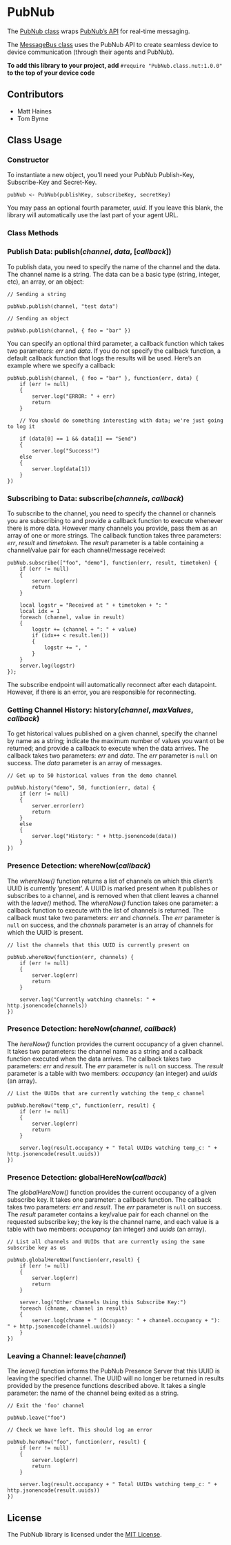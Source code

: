 # PubNub

The [PubNub class](./PubNub.class.nut) wraps [PubNub’s API](http://www.pubnub.com/) for real-time messaging.

The [MessageBus class](./MessageBus) uses the PubNub API to create seamless device to device communication (through their agents and PubNub).

**To add this library to your project, add** `#require "PubNub.class.nut:1.0.0"` **to the top of your device code**

## Contributors

- Matt Haines
- Tom Byrne

## Class Usage

### Constructor

To instantiate a new object, you’ll need your PubNub Publish-Key, Subscribe-Key and Secret-Key.

```squirrel
pubNub <- PubNub(publishKey, subscribeKey, secretKey)
```

You may pass an optional fourth parameter, *uuid*. If you leave this blank, the library will automatically use the last part of your agent URL.

### Class Methods

### Publish Data: publish(*channel*, *data*, [*callback*])

To publish data, you need to specify the name of the channel and the data. The channel name is a string. The data can be a basic type (string, integer, etc), an array, or an object:

```squirrel
// Sending a string

pubNub.publish(channel, "test data")

// Sending an object

pubNub.publish(channel, { foo = "bar" })
```

You can specify an optional third parameter, a callback function which takes two parameters: *err* and *data*. If you do not specify the callback function, a default callback function that logs the results will be used. Here’s an example where we specify a callback:

```squirrel
pubNub.publish(channel, { foo = "bar" }, function(err, data) {
	if (err != null) 
	{
		server.log("ERROR: " + err)
		return
	}

	// You should do something interesting with data; we're just going to log it
	
	if (data[0] == 1 && data[1] == "Send") 
	{
		server.log("Success!")
	else 
	{
		server.log(data[1])
	}
})
```

### Subscribing to Data: subscribe(*channels*, *callback*)

To subscribe to the channel, you need to specify the channel or channels you are subscribing to and provide a callback function to execute whenever there is more data. However many channels you provide, pass them as an array of one or more strings. The callback function takes three parameters: *err*, *result* and *timetoken*. The *result* parameter is a table containing a channel/value pair for each channel/message received:

```squirrel
pubNub.subscribe(["foo", "demo"], function(err, result, timetoken) {
    if (err != null) 
    {
        server.log(err)
        return
    }

    local logstr = "Received at " + timetoken + ": "
    local idx = 1
    foreach (channel, value in result)
    {
        logstr += (channel + ": " + value)
        if (idx++ < result.len())
        {
            logstr += ", "
        }
    }
    server.log(logstr)
});
```

The subscribe endpoint will automatically reconnect after each datapoint. However, if there is an error, you are responsible for reconnecting.

### Getting Channel History: history(*channel*, *maxValues*, *callback*)

To get historical values published on a given channel, specify the channel by name as a string; indicate the maximum number of values you want ot be returned; and provide a callback to execute when the data arrives. The callback takes two parameters: *err* and *data*. The *err* parameter is `null` on success. The *data* parameter is an array of messages.

```squirrel
// Get up to 50 historical values from the demo channel

pubNub.history("demo", 50, function(err, data) {
    if (err != null) 
    {
        server.error(err)
        return
    } 
    else 
    {
        server.log("History: " + http.jsonencode(data))
    }
})
```

### Presence Detection: whereNow(*callback*)

The *whereNow()* function returns a list of channels on which this client’s UUID is currently ‘present’. A UUID is marked present when it publishes or subscribes to a channel, and is removed when that client leaves a channel with the *leave()* method. The *whereNow()* function takes one parameter: a callback function to execute with the list of channels is returned. The callback must take two parameters: *err* and *channels*. The *err* parameter is `null` on success, and the *channels* parameter is an array of channels for which the UUID is present.

```squirrel
// list the channels that this UUID is currently present on

pubNub.whereNow(function(err, channels) {
    if (err != null) 
    {
        server.log(err)
        return
    }
    
    server.log("Currently watching channels: " + http.jsonencode(channels))
})
```

### Presence Detection: hereNow(*channel*, *callback*)

The *hereNow()* function provides the current occupancy of a given channel. It takes two parameters: the channel name as a string and a callback function executed when the data arrives. The callback takes two parameters: *err* and *result*. The *err* parameter is `null` on success. The *result* parameter is a table with two members: *occupancy* (an integer) and *uuids* (an array).

```squirrel
// List the UUIDs that are currently watching the temp_c channel

pubNub.hereNow("temp_c", function(err, result) {
    if (err != null) 
    {
        server.log(err)
        return
    }
    
    server.log(result.occupancy + " Total UUIDs watching temp_c: " + http.jsonencode(result.uuids))
})
```

### Presence Detection: globalHereNow(*callback*)

The *globalHereNow()* function provides the current occupancy of a given subscribe key. It takes one parameter: a callback function. The callback takes two parameters: *err* and *result*. The *err* parameter is `null` on success. The *result* parameter contains a key/value pair for each channel on the requested subscribe key; the key is the channel name, and each value is a table with two members: *occupancy* (an integer) and *uuids* (an array).

```squirrel
// List all channels and UUIDs that are currently using the same subscribe key as us

pubNub.globalHereNow(function(err,result) {
    if (err != null) 
    {
        server.log(err)
        return
    }
    
    server.log("Other Channels Using this Subscribe Key:")
    foreach (chname, channel in result) 
    {
        server.log(chname + " (Occupancy: " + channel.occupancy + "): " + http.jsonencode(channel.uuids))
    }
})
```

### Leaving a Channel: leave(*channel*)

The *leave()* function informs the PubNub Presence Server that this UUID is leaving the specified channel. The UUID will no longer be returned in results provided by the presence functions described above. It takes a single parameter: the name of the channel being exited as a string.

```squirrel
// Exit the 'foo' channel

pubNub.leave("foo")

// Check we have left. This should log an error

pubNub.hereNow("foo", function(err, result) {
    if (err != null)
    {
    	server.log(err)
    	return
    }
    
    server.log(result.occupancy + " Total UUIDs watching temp_c: " + http.jsonencode(result.uuids))
})
```

## License

The PubNub library is licensed under the [MIT License](./LICENSE).
